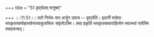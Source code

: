 +++
title = "51 दृष्ट्वेदम् मानुषम्"

+++
।।11.51।। ततो निर्भयः सन् अर्जुन उवाच -- दृष्ट्वेति। इदानीं सचेताः
भयकृतव्यामोहाभावेनाव्याकुलचित्तः संवृत्तोऽस्मि। तथा प्रकृतिं
भयकृतव्यथाराहित्येन स्वास्थ्यं गतोस्मि स्पष्टमन्यत्।
